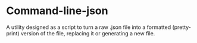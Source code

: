 # Command-line-json
A utility designed as a script to turn a raw .json file into a formatted (pretty-print) version of the file, replacing it or generating a new file.
